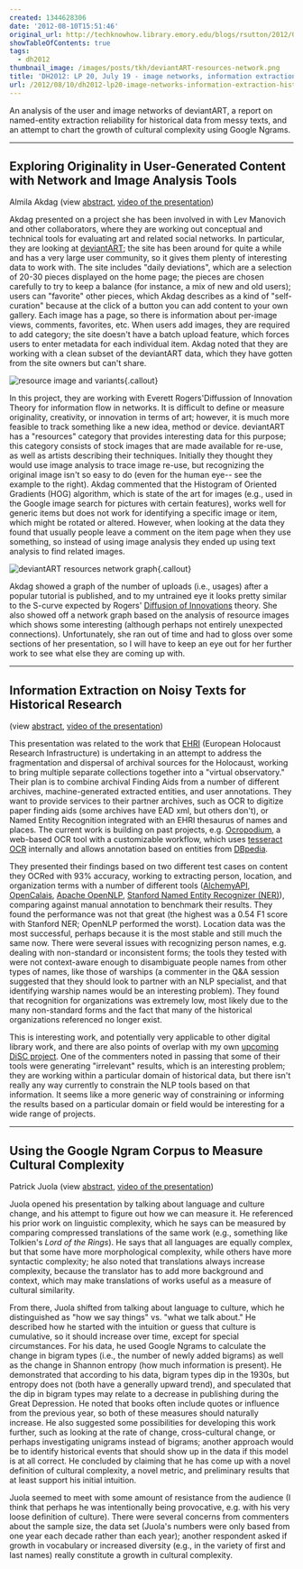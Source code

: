 ```yaml
---
created: 1344628306
date: '2012-08-10T15:51:46'
original_url: http://techknowhow.library.emory.edu/blogs/rsutton/2012/08/10/dh2012-lp20-image-networks-information-extraction-historical-cultural-change
showTableOfContents: true
tags:
  - dh2012
thumbnail_image: /images/posts/tkh/deviantART-resources-network.png
title: 'DH2012: LP 20, July 19 - image networks, information extraction for historical research, and cultural complexity '
url: /2012/08/10/dh2012-lp20-image-networks-information-extraction-historical-cultural-change/
---
```



An analysis of the user and image networks of deviantART, a report on named-entity extraction reliability for historical data from messy texts, and an attempt to chart the growth of cultural complexity using Google Ngrams.



* * *

## Exploring Originality in User-Generated Content with Network and Image Analysis Tools

Almila Akdag (view [abstract](http://www.dh2012.uni-hamburg.de/conference/programme/abstracts/exploring-originality-in-user-generated-content-with-network-and-image-analysis-tools/), [video of the presentation](http://lecture2go.uni-hamburg.de/konferenzen/-/k/13988))

Akdag presented on a project she has been involved in with Lev Manovich and other collaborators, where they are working out conceptual and technical tools for evaluating art and related social networks.  In particular, they are looking at [deviantART](http://www.deviantart.com/); the site has been around for quite a while and has a very large user community, so it gives them plenty of interesting data to work with.  The site includes "daily deviations", which are a selection of 20-30 pieces displayed on the home page; the pieces are chosen carefully to try to keep a balance (for instance, a mix of new and old users); users can "favorite" other pieces, which Akdag describes as a kind of "self-curation" because at the click of a button you can add content to your own gallery.  Each image has a page, so there is information about per-image views, comments, favorites, etc.  When users add images, they are required to add category; the site doesn't have a batch upload feature, which forces users to enter metadata for each individual item.  Akdag noted that they are working with a clean subset of the deviantART data, which they have gotten from the site owners but can't share.

![resource image and variants](http://www.dh2012.uni-hamburg.de/wp-content/uploads/2012/07/img496-1.jpg){.callout}

In this project, they are working with Everett Rogers'Diffussion of Innovation Theory for information flow in networks. It is difficult to define or measure originality, creativity, or innovation in terms of art; however, it is much more feasible to track something like a new idea, method or device. deviantART has a "resources" category that provides interesting data for this purpose; this category consists of stock images that are made available for re-use, as well as artists describing their techniques.  Initially they thought they would use image analysis to trace image re-use, but recognizing the original image isn't so easy to do (even for the human eye-- see the example to the right). Akdag commented that the Histogram of Oriented Gradients (HOG) algorithm, which is state of the art for images (e.g., used in the Google image search for pictures with certain features), works well for generic items but does not work for identifying a specific image or item, which might be rotated or altered.  However, when looking at the data they found that usually people leave a comment on the item page when they use something, so instead of using image analysis they ended up using text analysis to find related images.

![deviantART resources network graph](/images/posts/tkh/deviantART-resources-network.png){.callout}


Akdag showed a graph of the number of uploads (i.e., usages) after a popular tutorial is published, and to my untrained eye it looks pretty similar to the S-curve expected by Rogers' [Diffusion of Innovations](http://en.wikipedia.org/wiki/Diffusion_of_innovations) theory. She also showed off a network graph based on the analysis of resource images which shows some interesting (although perhaps not entirely unexpected connections).  Unfortunately, she ran out of time and had to gloss over some sections of her presentation, so I will have to keep an eye out for her further work to see what else they are coming up with.

* * *

## Information Extraction on Noisy Texts for Historical Research

(view [abstract](http://www.dh2012.uni-hamburg.de/conference/programme/abstracts/information-extraction-on-noisy-texts-for-historical-research/), [video of the presentation](http://lecture2go.uni-hamburg.de/konferenzen/-/k/13989))

This presentation was related to the work that [EHRI](http://www.ehri-project.eu/) (European Holocaust Research Infrastructure) is undertaking in an attempt to address the fragmentation and dispersal of archival sources for the Holocaust, working to bring multiple separate collections together into a "virtual observatory."  Their plan is to combine archival Finding Aids from a number of different archives, machine-generated extracted entities, and user annotations.  They want to provide services to their partner archives, such as OCR to digitize paper finding aids (some archives have EAD xml, but others don't), or Named Entity Recognition integrated with an EHRI thesaurus of names and places.  The current work is building on past projects, e.g. [Ocropodium](http://code.google.com/p/ocropodium/), a web-based OCR tool with a customizable workflow, which uses [tesseract OCR](http://code.google.com/p/tesseract-ocr/) internally and allows annotation based on entities from [DBpedia](http://dbpedia.org/).

They presented their findings based on two different test cases on content they OCRed with 93% accuracy, working to extracting person, location, and organization terms with a number of different tools ([AlchemyAPI](http://www.alchemyapi.com/), [OpenCalais](http://www.opencalais.com/), [Apache OpenNLP](http://opennlp.apache.org/), [Stanford Named Entity Recognizer (NER)](http://nlp.stanford.edu/software/CRF-NER.shtml)), comparing against manual annotation to benchmark their results.  They found the performance was not that great (the highest was a 0.54 F1 score with Stanford NER; OpenNLP performed the worst). Location data was the most successful, perhaps because it is the most stable and still much the same now. There were several issues with recognizing person names, e.g. dealing with non-standard or inconsistent forms; the tools they tested with were not context-aware enough to disambiguate people names from other types of names, like those of warships (a commenter in the Q&amp;A session suggested that they should look to partner with an NLP specialist, and that identifying warship names would be an interesting problem).  They found that recognition for organizations was extremely low, most likely due to the many non-standard forms and the fact that many of the historical organizations referenced no longer exist.

This is interesting work, and potentially very applicable to other digital library work, and there are also points of overlap with my own [upcoming DiSC project](http://web.library.emory.edu/blog/announcing-2012-2013-disc-projects). One of the commenters noted in passing that some of their tools were generating "irrelevant" results, which is an interesting problem; they are working within a particular domain of historical data, but there isn't really any way currently to constrain the NLP tools based on that information. It seems like a more generic way of constraining or informing the results based on a particular domain or field would be interesting for a wide range of projects.

* * *

## Using the Google Ngram Corpus to Measure Cultural Complexity

Patrick Juola (view [abstract](http://www.dh2012.uni-hamburg.de/conference/programme/abstracts/using-the-google-ngram-corpus-to-measure-cultural-complexity/), [video of the presentation](http://lecture2go.uni-hamburg.de/konferenzen/-/k/13990))

Juola opened his presentation by talking about language and culture change, and his attempt to figure out how we can measure it.  He referenced his prior work on linguistic complexity, which he says can be measured by comparing compressed translations of the same work (e.g., something like Tolkien's _Lord of the Rings_).  He says that all languages are equally complex, but that some have more morphological complexity, while others have more syntactic complexity; he also noted that translations always increase complexity, because the translator has to add more background and context, which may make translations of works useful as a measure of cultural similarity.

From there, Juola shifted from talking about language to culture, which he distinguished as "how we say things" vs. "what we talk about."  He described how he started with the intuition or guess that culture is cumulative, so it should increase over time, except for special circumstances.  For his data, he used Google Ngrams to calculate the change in bigram types (i.e., the number of newly added bigrams) as well as the change in Shannon entropy (how much information is present).  He demonstrated that according to his data, bigram types dip in the 1930s, but entropy does not (both have a generally upward trend), and speculated that the dip in bigram types may relate to a decrease in publishing during the Great Depression.  He noted that books often include quotes or influence from the previous year, so both of these measures should naturally increase.  He also suggested some possibilities for developing this work further, such as looking at the rate of change, cross-cultural change, or perhaps investigating unigrams instead of bigrams; another approach would be to identify historical events that should show up in the data if this model is at all correct.  He concluded by claiming that he has come up with a novel definition of cultural complexity, a novel metric, and preliminary results that at least support his initial intuition.

Juola seemed to meet with some amount of resistance from the audience (I think that perhaps he was intentionally being provocative, e.g. with his very loose definition of culture).  There were several concerns from commenters about the sample size, the data set (Juola's numbers were only based from one year each decade rather than each year); another respondent asked if growth in vocabulary or increased diversity (e.g., in the variety of first and last names) really constitute a growth in cultural complexity.